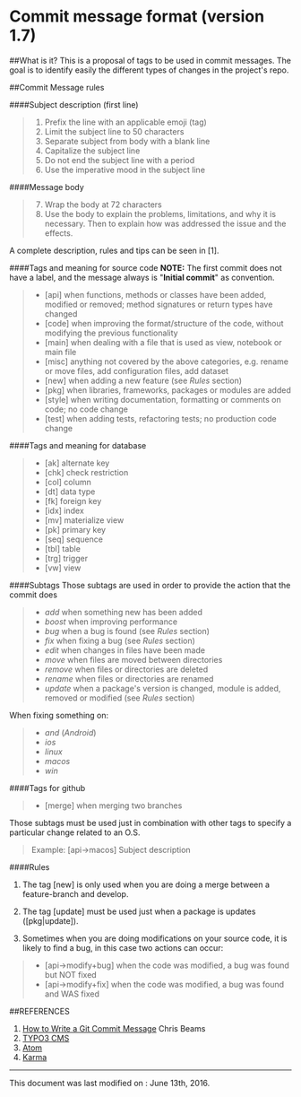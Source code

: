 Commit message format (version 1.7)
===================

##What is it?
This is a proposal of tags to be used in commit messages. The goal is to identify easily the different types of changes in the project's repo.

##Commit Message rules

####Subject description (first line)
>1. Prefix the line with an applicable emoji (tag)
>2. Limit the subject line to 50 characters
>3. Separate subject from body with a blank line
>4. Capitalize the subject line
>5. Do not end the subject line with a period
>6. Use the imperative mood in the subject line

####Message body
>7. Wrap the body at 72 characters
>8. Use the body to explain the problems, limitations, and why it is necessary. Then to explain how was addressed the issue and the effects.

A complete description, rules and tips can be seen in [1].

####Tags and meaning for source code
**NOTE:** The first commit does not have a label, and the message always is "**Initial commit**" as convention.

>* [api] when functions, methods or classes have been added, modified or removed; method signatures or return types have changed
>* [code] when improving the format/structure of the code, without modifying the previous functionality
>* [main] when dealing with a file that is used as view, notebook or main file
>* [misc] anything not covered by the above categories, e.g. rename or move files, add configuration files, add dataset
>* [new] when adding a new feature (see *Rules* section)
>* [pkg] when libraries, frameworks, packages  or modules are added
>* [style] when writing documentation, formatting or comments on code; no code change
>* [test] when adding tests, refactoring tests; no production code change

####Tags and meaning for database

>* [ak] alternate key
>* [chk] check restriction
>* [col] column
>* [dt] data type
>* [fk] foreign key
>* [idx] index
>* [mv] materialize view
>* [pk] primary key
>* [seq] sequence
>* [tbl] table
>* [trg] trigger
>* [vw] view

####Subtags
Those subtags are used in order to provide the action that the commit does
>* *add* when something new has been added
>* *boost* when improving performance
>* *bug* when a bug is found (see *Rules* section)
>* *fix* when fixing a bug (see *Rules* section)
>* *edit* when changes in files have been made
>* *move* when files are moved between directories
>* *remove* when files or directories are deleted
>* *rename* when files or directories are renamed
>* *update* when a package's version is changed, module is added, removed or modified (see *Rules* section)

When fixing something on:
>* *and* (*Android*)
>* *ios*
>* *linux*
>* *macos*
>* *win*

####Tags for github
>* [merge] when merging two branches

Those subtags must be used just in combination with other tags to specify a particular change related to an O.S.
>Example:
>  [api->macos] Subject description

####Rules
1. The tag [new] is only used when you are doing a merge between a feature-branch and develop.

2. The tag [update] must be used just when a package is updates ([pkg|update]).

3. Sometimes when you are doing modifications on your source code, it is likely to find a bug, in this case two actions can occur:

>+ [api->modify+bug] when the code was modified, a bug was found but NOT fixed
>+ [api->modify+fix] when the code was modified, a bug was found and WAS fixed

##REFERENCES

1. [How to Write a Git Commit Message](http://chris.beams.io/posts/git-commit/#why-not-how) Chris Beams
2. [TYPO3 CMS](http://wiki.typo3.org/CommitMessage_Format_(Git))
3. [Atom](https://atom.io/docs/v0.186.0/contributing)
4. [Karma](http://karma-runner.github.io/0.8/dev/git-commit-msg.html)

-------------
This document was last modified on : June 13th, 2016.
